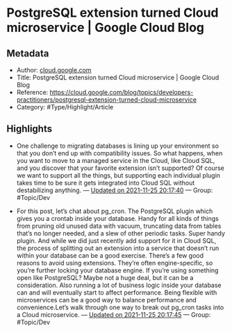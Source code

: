 # PostgreSQL extension turned Cloud microservice | Google Cloud Blog

## Metadata

* Author: [cloud.google.com]()
* Title: PostgreSQL extension turned Cloud microservice | Google Cloud Blog
* Reference: https://cloud.google.com/blog/topics/developers-practitioners/postgresql-extension-turned-cloud-microservice
* Category: #Type/Highlight/Article

## Highlights

* One challenge to migrating databases is lining up your environment so that you don’t end up with compatibility issues. So what happens, when you want to move to a managed service in the Cloud, like Cloud SQL, and you discover that your favorite extension isn’t supported? Of course we want to support all the things, but supporting each individual plugin takes time to be sure it gets integrated into Cloud SQL without destabilizing anything. — [Updated on 2021-11-25 20:17:40](https://hyp.is/pmLGFk5WEey55tuIPlTRHg/cloud.google.com/blog/topics/developers-practitioners/postgresql-extension-turned-cloud-microservice)  — Group: #Topic/Dev

* For this post, let’s chat about pg_cron. The PostgreSQL plugin which gives you a crontab inside your database. Handy for all kinds of things from pruning old unused data with vacuum, truncating data from tables that’s no longer needed, and a slew of other periodic tasks. Super handy plugin. And while we did just recently add support for it in Cloud SQL, the process of splitting out an extension into a service that doesn’t run within your database can be a good exercise. There’s a few good reasons to avoid using extensions. They’re often engine-specific, so you’re further locking your database engine. If you’re using something open like PostgreSQL? Maybe not a huge deal, but it can be a consideration. Also running a lot of business logic inside your database can and will eventually start to affect performance. Being flexible with microservices can be a good way to balance performance and convenience.Let’s walk through one way to break out pg_cron tasks into a Cloud microservice. — [Updated on 2021-11-25 20:17:45](https://hyp.is/qSNjQk5WEey6VEcZ2v7NBQ/cloud.google.com/blog/topics/developers-practitioners/postgresql-extension-turned-cloud-microservice)  — Group: #Topic/Dev
